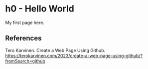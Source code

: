 # h0 - Hello World

My first page here.

## References
Tero Karvinen. Create a Web Page Using Github. https://terokarvinen.com/2023/create-a-web-page-using-github/?fromSearch=github
